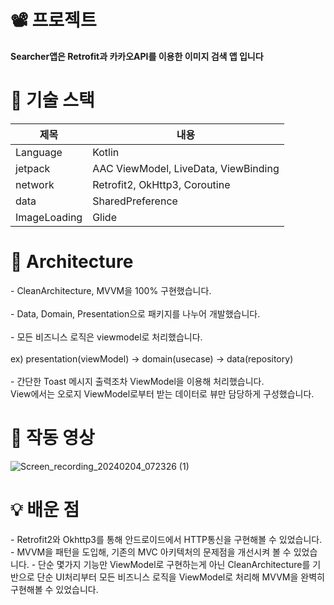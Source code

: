 <H1>📽️ 프로젝트</H1>
<b>Searcher앱은 Retrofit과 카카오API를 이용한 이미지 검색 앱 입니다</b>



      
<H1>🎯 기술 스택</H1>

|제목|내용|
|------|---|
|Language|Kotlin|
|jetpack|AAC ViewModel, LiveData, ViewBinding|
|network|Retrofit2, OkHttp3, Coroutine|
|data|SharedPreference|
|ImageLoading|Glide|

<H1> 🎄 Architecture</H1>
- CleanArchitecture, MVVM을 100% 구현했습니다. <br><br>
- Data, Domain, Presentation으로 패키지를 나누어 개발했습니다.<br><br>
- 모든 비즈니스 로직은 viewmodel로 처리했습니다. <br><br>
  ex) presentation(viewModel) -> domain(usecase) -> data(repository) <br><br>
- 간단한 Toast 메시지 출력조차 ViewModel을 이용해 처리했습니다.<br>
    View에서는 오로지 ViewModel로부터 받는 데이터로 뷰만 담당하게 구성했습니다.

# 🎯 작동 영상
![Screen_recording_20240204_072326 (1)](https://github.com/choco5732/Searcher/assets/81561579/0dea41ce-5d3b-4aec-92f0-298946cfa19a)

<H1> 💡 배운 점</H1>
- Retrofit2와 Okhttp3를 통해 안드로이드에서 HTTP통신을 구현해볼 수 있었습니다.
- MVVM을 패턴을 도입해, 기존의 MVC 아키텍처의 문제점을 개선시켜 볼 수 있었습니다.
- 단순 몇가지 기능만 ViewModel로 구현하는게 아닌 CleanArchitecture를 기반으로 단순 UI처리부터 모든 비즈니스 로직을 ViewModel로 처리해 MVVM을 완벽히 구현해볼 수 있었습니다.



